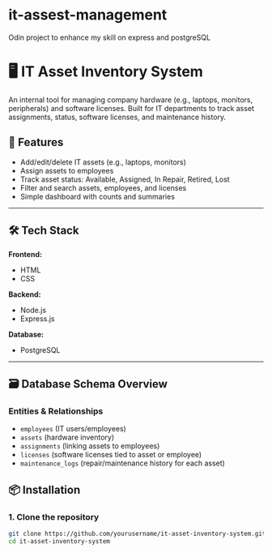 # it-assest-management
Odin project to enhance my skill on express and postgreSQL

# 🖥️ IT Asset Inventory System

An internal tool for managing company hardware (e.g., laptops, monitors, peripherals) and software licenses. Built for IT departments to track asset assignments, status, software licenses, and maintenance history.

## 🚀 Features

- Add/edit/delete IT assets (e.g., laptops, monitors)
- Assign assets to employees
- Track asset status: Available, Assigned, In Repair, Retired, Lost
- Filter and search assets, employees, and licenses
- Simple dashboard with counts and summaries

---

## 🛠️ Tech Stack

**Frontend:**
- HTML
- CSS 

**Backend:**
- Node.js
- Express.js

**Database:**
- PostgreSQL

---

## 🗃️ Database Schema Overview

### Entities & Relationships

- `employees` (IT users/employees)
- `assets` (hardware inventory)
- `assignments` (linking assets to employees)
- `licenses` (software licenses tied to asset or employee)
- `maintenance_logs` (repair/maintenance history for each asset)


## 📦 Installation

### 1. Clone the repository
```bash
git clone https://github.com/yourusername/it-asset-inventory-system.git
cd it-asset-inventory-system

